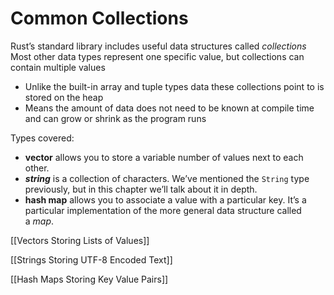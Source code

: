 # Common Collections

Rust’s standard library includes useful data structures called *collections*
Most other data types represent one specific value, but collections can contain multiple values

- Unlike the built-in array and tuple types data these collections point to is stored on the heap
- Means the amount of data does not need to be known at compile time and can grow or shrink as the program runs

Types covered:

- **vector** allows you to store a variable number of values next to each other.
- ***string*** is a collection of characters. We’ve mentioned the `String` type previously, but in this chapter we’ll talk about it in depth.
- **hash map** allows you to associate a value with a particular key. It’s a particular implementation of the more general data structure called a *map*.

[[Vectors  Storing Lists of Values]]

[[Strings  Storing UTF-8 Encoded Text]]

[[Hash Maps  Storing Key Value Pairs]]